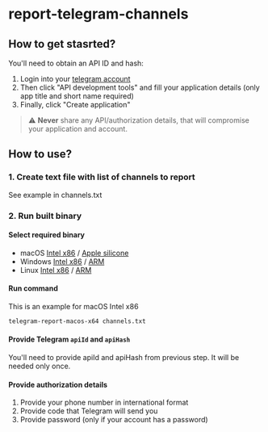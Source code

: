 # report-telegram-channels

## How to get stasrted?
You'll need to obtain an API ID and hash:

1. Login into your [telegram account](https://my.telegram.org/)
2. Then click "API development tools" and fill your application details (only app title and short name required)
3. Finally, click "Create application"

> ⚠️ **Never** share any API/authorization details, that will compromise your application and account.

## How to use?
### 1. Create text file with list of channels to report
See example in channels.txt

### 2. Run built binary
#### Select required binary

- macOS [Intel x86](dist/telegram-report-macos-x64) / [Apple silicone](dist/telegram-report-macos-arm64)
- Windows [Intel x86](telegram-report-win-x64.exe) / [ARM](telegram-report-win-arm64.exe)
- Linux [Intel x86](telegram-report-linux-x64) / [ARM](telegram-report-linux-arm64)

#### Run command 
This is an example for macOS Intel x86
```sh
telegram-report-macos-x64 channels.txt
```

#### Provide Telegram `apiId` and `apiHash`
You'll need to provide apiId and apiHash from previous step. It will be needed only once.

#### Provide authorization details
1. Provide your phone number in international format
2. Provide code that Telegram will send you
3. Provide password (only if your account has a password)
